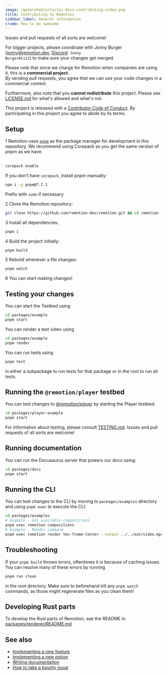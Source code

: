 ```yaml
---
image: /generated/articles-docs-contributing-index.png
title: Contributing to Remotion
sidebar_label: General information
crumb: How to be awesome
---
```


Issues and pull requests of all sorts are welcome!

For bigger projects, please coordinate with Jonny Burger (<a href="mailto:jonny@remotion.dev">jonny@remotion.dev</a>, <a href="https://remotion.dev/discord">Discord</a>: <code>Jonny Burger#1111</code>) to make sure your changes get merged.

Please note that since we charge for Remotion when companies are using it, this is a **commercial project**.  
By sending pull requests, you agree that we can use your code changes in a commercial context.

Furthermore, also note that you **cannot redistribute** this project. Please see [LICENSE.md](https://remotion.dev/license) for what's allowed and what's not.

This project is released with a [Contributor Code of Conduct](https://remotion.dev/coc). By participating in this project you agree to abide by its terms.

## Setup

<Step>1</Step> Remotion uses <a href="https://pnpm.io/"><code>pnpm</code></a> as the package manager for development in this repository. We recommend using Corepack so you get the same version of pnpm as we have. <br/><br/>

```sh
corepack enable
```

If you don't have `corepack`, install pnpm manually:

```sh
npm i -g pnpm@7.7.1
```

Prefix with `sudo` if necessary.

<Step>2</Step> Clone the Remotion repository:<br/>

```sh
git clone https://github.com/remotion-dev/remotion.git && cd remotion
```

<Step>3</Step> Install all dependencies:<br/>

```sh
pnpm i
```

<Step>4</Step> Build the project initially:<br/>

```sh
pnpm build
```

<Step>5</Step> Rebuild whenever a file changes:

```sh
pnpm watch
```

<Step>6</Step> You can start making changes!

## Testing your changes

You can start the Testbed using

```sh
cd packages/example
pnpm start
```

You can render a test video using

```sh
cd packages/example
pnpm render
```

You can run tests using

```sh
pnpm test
```

in either a subpackage to run tests for that package or in the root to run all tests.

## Running the `@remotion/player` testbed

You can test changes to [@remotion/player](https://remotion.dev/docs/player) by starting the Player testbed:

```sh
cd packages/player-example
pnpm start
```

For information about testing, please consult [TESTING.md](https://github.com/remotion-dev/remotion/blob/main/TESTING.md). Issues and pull requests of all sorts are welcome!

## Running documentation

You can run the Docusaurus server that powers our docs using:

```sh
cd packages/docs
pnpm start
```

## Running the CLI

You can test changes to the CLI by moving to `packages/examples` directory and using `pnpm exec` to execute the CLI:

```sh
cd packages/examples
# Example - Get available compositions
pnpm exec remotion compositions
# Example - Render command
pnpm exec remotion render ten-frame-tester --output ../../out/video.mp4
```

## Troubleshooting

If your `pnpm build` throws errors, oftentimes it is because of caching issues. You can resolve many of these errors by running

```ts
pnpm run clean
```

in the root directory. Make sure to beforehand kill any `pnpm watch` commands, as those might regenerate files as you clean them!

## Developing Rust parts

To develop the Rust parts of Remotion, see the README in [packages/renderer/README.md](https://github.com/remotion-dev/remotion/blob/main/packages/renderer/README.md)

## See also

- [Implementing a new feature](/docs/contributing/feature)
- [Implementing a new option](/docs/contributing/option)
- [Writing documentation](/docs/contributing/docs)
- [How to take a bounty issue](/docs/contributing/bounty)

